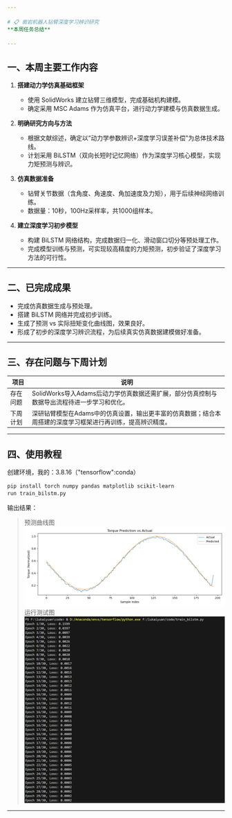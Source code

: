```yaml
---

# 📋 凿岩机器人钻臂深度学习辨识研究  
**本周任务总结**  

---
```


## 一、本周主要工作内容

1. **搭建动力学仿真基础框架**
   - 使用 SolidWorks 建立钻臂三维模型，完成基础机构建模。
   - 确定采用 MSC Adams 作为仿真平台，进行动力学建模与仿真数据生成。

2. **明确研究方向与方法**
   - 根据文献综述，确定以“动力学参数辨识+深度学习误差补偿”为总体技术路线。
   - 计划采用 BiLSTM（双向长短时记忆网络）作为深度学习核心模型，实现力矩预测与辨识。

3. **仿真数据准备**
   - 钻臂关节数据（含角度、角速度、角加速度及力矩），用于后续神经网络训练。
   - 数据量：10秒，100Hz采样率，共1000组样本。

4. **建立深度学习初步模型**
   - 构建 BiLSTM 网络结构，完成数据归一化、滑动窗口切分等预处理工作。
   - 完成模型训练与预测，可实现较高精度的力矩预测，初步验证了深度学习方法的可行性。

---

## 二、已完成成果

- 完成仿真数据生成与预处理。
- 搭建 BiLSTM 网络并完成初步训练。
- 生成了预测 vs 实际扭矩变化曲线图，效果良好。
- 形成了初步的深度学习辨识流程，为后续真实仿真数据建模做好准备。

---

## 三、存在问题与下周计划

| 项目 | 说明 |
|-----|------|
| 存在问题 | SolidWorks导入Adams后动力学仿真数据还需扩展，部分仿真控制与数据导出流程待进一步学习和优化。 |
| 下周计划 | 深研钻臂模型在Adams中的仿真设置，输出更丰富的仿真数据；结合本周搭建的深度学习框架进行再训练，提高辨识精度。 |

---

## 四、使用教程
创建环境，我的：3.8.16（"tensorflow":conda）
```bash
pip install torch numpy pandas matplotlib scikit-learn
run train_bilstm.py
```
输出结果：

>预测曲线图 ![alt text](prediction_vs_actual.png)
>运行测试图 ![alt text](run_tests_v1.png)

---


